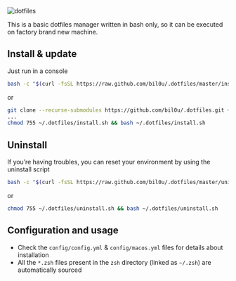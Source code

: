 ![dotfiles](http://dotfiles.github.io/images/dotfiles-logo.png)

This is a basic dotfiles manager written in bash only, so it can be executed on factory brand new machine.

## Install & update

Just run in a console

```sh
bash -c "$(curl -fsSL https://raw.github.com/bil0u/.dotfiles/master/install.sh)"
```

or

```sh
git clone --recurse-submodules https://github.com/bil0u/.dotfiles.git ~/.dotfiles
...
chmod 755 ~/.dotfiles/install.sh && bash ~/.dotfiles/install.sh
```

## Uninstall

If you’re having troubles, you can reset your environment by using the uninstall script

```sh
bash -c "$(curl -fsSL https://raw.github.com/bil0u/.dotfiles/master/uninstall.sh)"
```

or

```sh
chmod 755 ~/.dotfiles/uninstall.sh && bash ~/.dotfiles/uninstall.sh
```

## Configuration and usage

* Check the `config/config.yml` & `config/macos.yml` files for details about installation
* All the `*.zsh` files present in the `zsh` directory (linked as `~/.zsh`) are automatically sourced
